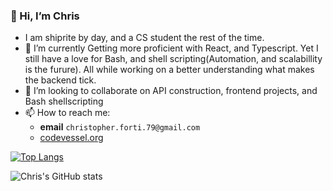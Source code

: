  
### 👋 Hi, I’m Chris
- I am shiprite by day, and a CS student the rest of the time.
- 🌱 I’m currently Getting more proficient with React, and Typescript. Yet I still have a love for Bash, and shell scripting(Automation, and scalabillity is the furure). All while working on a better understanding what makes the backend tick.
- 💞️ I’m looking to collaborate on API construction, frontend projects, and Bash shellscripting
- 📫 How to reach me:
  - **email** `christopher.forti.79@gmail.com`   
  - [codevessel.org](https://codevessel.org)

[![Top Langs](https://github-readme-stats.vercel.app/api/top-langs/?username=ChrisForti)](https://github.com/anuraghazra/github-readme-stats)    

![Chris's GitHub stats](https://github-readme-stats.vercel.app/api?username=ChrisForti&show_icons=true&theme=radical)



<!---
ChrisForti/ChrisForti is a ✨ special ✨ repository because its `README.md` (this file) appears on your GitHub profile.
You can click the Preview link to take a look at your changes.
--->
